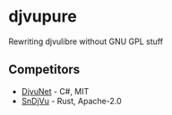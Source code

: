 # djvupure
Rewriting djvulibre without GNU GPL stuff

## Competitors
* [DjvuNet](https://github.com/DjvuNet/DjvuNet) - C#, MIT
* [SnDjVu](https://github.com/sndjvu) - Rust, Apache-2.0
